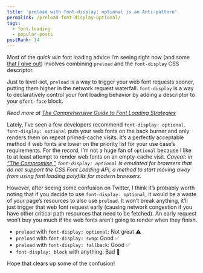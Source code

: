```yaml
---
title: 'preload with font-display: optional is an Anti-pattern'
permalink: /preload-font-display-optional/
tags:
  - font-loading
  - popular-posts
postRank: 14
---
```


Most of the _quick win_ font loading advice I’m seeing right now (and some [that I give out](/web/23-minutes/)) involves combining `preload` and the `font-display` CSS descriptor.

Just to level-set, `preload` is a way to trigger your web font requests sooner, putting them higher in the network request waterfall. `font-display` is a way to declaratively control your font loading behavior by adding a descriptor to your `@font-face` block.

_Read more at [The Comprehensive Guide to Font Loading Strategies](/web/comprehensive-webfonts/)_

Lately, I’ve seen a few developers recommend `font-display: optional`. `font-display: optional` puts your web fonts on the back burner and only renders them on repeat primed-cache visits. It’s a perfectly acceptable method if web fonts are lower on the priority list for your use case’s requirements. For the record, I’m not a huge fan of `optional` because I like to at least attempt to render web fonts on an empty-cache visit. _Caveat: in [“The Compromise,”](/web/the-compromise/) `font-display: optional` is emulated for browsers that do not support the CSS Font Loading API, a method to start moving away from using font loading polyfills for modern browsers._

However, after seeing some confusion on Twitter, I think it’s probably worth noting that if you decide to use `font-display: optional`, it would be a waste of your page’s resources to also use `preload`. It won’t break anything, it’ll just trigger that web font request early (causing network congestion if you have other critical path resources that need to be fetched). An early request won’t buy you much if the web fonts aren’t going to render when they finish.

* `preload` with `font-display: optional`: Not great ⚠️
* `preload` with `font-display: swap`: Good ✅
* `preload` with `font-display: fallback`: Good ✅
* `font-display: block` with anything: Bad 🚫

Hope that clears up some of the confusion!
